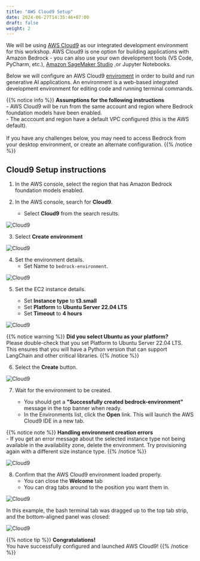 ```yaml
---
title: "AWS Cloud9 Setup"
date: 2024-06-27T14:35:46+07:00
draft: false
weight: 2
---
```

We will be using [AWS Cloud9](https://aws.amazon.com/cloud9/) as our integrated development environment for this workshop. AWS Cloud9 is one option for building applications with Amazon Bedrock - you can also use your own development tools (VS Code, PyCharm, etc.), [Amazon SageMaker Studio](https://aws.amazon.com/sagemaker/studio/) ,or Jupyter Notebooks.

Below we will configure an AWS Cloud9 [enviroment](https://docs.aws.amazon.com/cloud9/latest/user-guide/environments.html) in order to build and run generative AI applications. An environment is a web-based integrated development environment for editing code and running terminal commands.

{{% notice info %}}
**Assumptions for the following instructions**\
    - AWS Cloud9 will be run from the same account and region where Bedrock foundation models have been enabled.\
    - The acccount and region have a default VPC configured (this is the AWS default).\
\
If you have any challenges below, you may need to access Bedrock from your desktop environment, or create an alternate configuration.
{{% /notice %}}

## Cloud9 Setup instructions

1. In the AWS console, select the region that has Amazon Bedrock foundation models enabled.

2. In the AWS console, search for **Cloud9**.

   - Select **Cloud9** from the search results.

![Cloud9](/images/2-Bedrock/prep/Prep-9.png?classes=border)

3. Select **Create environment**

![Cloud9](/images/2-Bedrock/prep/Prep-10.png)

4. Set the environment details.
   - Set Name to `bedrock-environment`.

![Cloud9](/images/2-Bedrock/prep/Prep-11.png)

5. Set the EC2 instance details.

   - Set **Instance type** to **t3.small**
   - Set **Platform** to **Ubuntu Server 22.04 LTS**
   - Set **Timeout** to **4 hours**

![Cloud9](/images/2-Bedrock/prep/Prep-12.png)

{{% notice warning %}}
**Did you select Ubuntu as your platform?**\
Please double-check that you set Platform to Ubuntu Server 22.04 LTS. This ensures that you will have a Python version that can support LangChain and other critical libraries.
{{% /notice %}}

6. Select the **Create** button.

![Cloud9](/images/2-Bedrock/prep/Prep-13.png)

7. Wait for the environment to be created.

   - You should get a **"Successfully created bedrock-environment"** message in the top banner when ready.
   - In the Environments list, click the **Open** link. This will launch the AWS Cloud9 IDE in a new tab.

{{% notice note %}}
**Handling environment creation errors**\
    - If you get an error message about the selected instance type not being available in the availability zone, delete the environment. Try provisioning again with a different size instance type.
{{% /notice %}}

![Cloud9](/images/2-Bedrock/prep/Prep-14.png)

8. Confirm that the AWS Cloud9 environment loaded properly.
   - You can close the **Welcome** tab
   - You can drag tabs around to the position you want them in.

![Cloud9](/images/2-Bedrock/prep/Prep-15.png)

In this example, the bash terminal tab was dragged up to the top tab strip, and the bottom-aligned panel was closed:

![Cloud9](/images/2-Bedrock/prep/Prep-16.png)

{{% notice tip %}}
**Congratulations!**\
You have successfully configured and launched AWS Cloud9!
{{% /notice %}}
